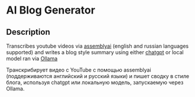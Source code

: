 # AI Blog Generator

## Description
Transcribes youtube videos via [assemblyai](https://www.assemblyai.com) (english and russian languages supported) and writes a blog style summary using either [chatgpt](https://chat.openai.com/) or local model ran via [Ollama](https://ollama.com/download)

Транскрибирует видео с YouTube с помощью assemblyai (поддерживаются английский и русский языки) и пишет сводку в стиле блога, используя chatgpt или локальную модель, запускаемую через Ollama.
